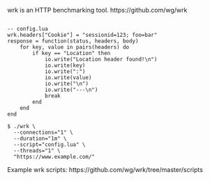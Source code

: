 <p>wrk is an HTTP benchmarking tool. https://github.com/wg/wrk</p>

<code name="lua">
-- config.lua
wrk.headers["Cookie"] = "sessionid=123; foo=bar"
response = function(status, headers, body)
    for key, value in pairs(headers) do
        if key == "Location" then
            io.write("Location header found!\n")
            io.write(key)
            io.write(":")
            io.write(value)
            io.write("\n")
            io.write("---\n")
            break
        end
    end
end
</code>

<code name="sh">
$ ./wrk \
  --connections="1" \
  --duration="1m" \
  --script="config.lua" \
  --threads="1" \
  "https://www.example.com/"
</code>

<p>Example wrk scripts: https://github.com/wg/wrk/tree/master/scripts</p>